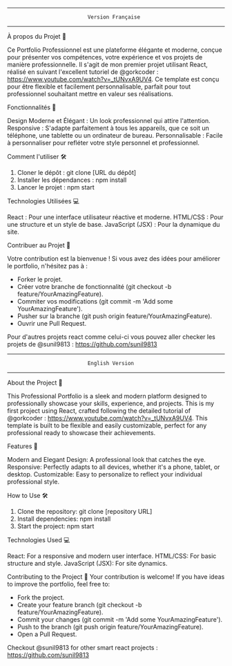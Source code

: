 ________________________________________________________________________________
                              Version Française
________________________________________________________________________________


À propos du Projet 📘

Ce Portfolio Professionnel est une plateforme élégante et moderne, conçue pour présenter vos compétences, votre expérience et vos projets de manière professionnelle. Il s'agit de mon premier projet utilisant React, réalisé en suivant l'excellent tutoriel de @gorkcoder : https://www.youtube.com/watch?v=_tUNvxA9UV4. 
Ce template est conçu pour être flexible et facilement personnalisable, parfait pour tout professionnel souhaitant mettre en valeur ses réalisations.


Fonctionnalités 🚀

Design Moderne et Élégant : Un look professionnel qui attire l'attention.
Responsive : S'adapte parfaitement à tous les appareils, que ce soit un téléphone, une tablette ou un ordinateur de bureau.
Personnalisable : Facile à personnaliser pour refléter votre style personnel et professionnel.


Comment l'utiliser 🛠️

1. Cloner le dépôt : git clone [URL du dépôt]
2. Installer les dépendances : npm install
3. Lancer le projet : npm start

   
Technologies Utilisées 💻

React : Pour une interface utilisateur réactive et moderne.
HTML/CSS : Pour une structure et un style de base.
JavaScript (JSX) : Pour la dynamique du site.


Contribuer au Projet 🤝

Votre contribution est la bienvenue ! Si vous avez des idées pour améliorer le portfolio, n'hésitez pas à :

- Forker le projet.
- Créer votre branche de fonctionnalité (git checkout -b feature/YourAmazingFeature).
- Commiter vos modifications (git commit -m 'Add some YourAmazingFeature').
- Pusher sur la branche (git push origin feature/YourAmazingFeature).
- Ouvrir une Pull Request.

Pour d'autres projets react comme celui-ci vous pouvez aller checker les projets de @sunil9813 : https://github.com/sunil9813
________________________________________________________________________________
                              English Version
________________________________________________________________________________


About the Project 📘

This Professional Portfolio is a sleek and modern platform designed to professionally showcase your skills, experience, and projects. This is my first project using React, crafted following the detailed tutorial of @gorkcoder : https://www.youtube.com/watch?v=_tUNvxA9UV4. This template is built to be flexible and easily customizable, perfect for any professional ready to showcase their achievements.


Features 🚀

Modern and Elegant Design: A professional look that catches the eye.
Responsive: Perfectly adapts to all devices, whether it's a phone, tablet, or desktop.
Customizable: Easy to personalize to reflect your individual professional style.


How to Use 🛠️

1. Clone the repository: git clone [repository URL]
2. Install dependencies: npm install
3. Start the project: npm start


Technologies Used 💻

React: For a responsive and modern user interface.
HTML/CSS: For basic structure and style.
JavaScript (JSX): For site dynamics.


Contributing to the Project 🤝
Your contribution is welcome! If you have ideas to improve the portfolio, feel free to:

- Fork the project.
- Create your feature branch (git checkout -b feature/YourAmazingFeature).
- Commit your changes (git commit -m 'Add some YourAmazingFeature').
- Push to the branch (git push origin feature/YourAmazingFeature).
- Open a Pull Request.

Checkout @sunil9813 for other smart react projects : https://github.com/sunil9813
